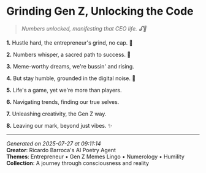 # Grinding Gen Z, Unlocking the Code

> *Numbers unlocked, manifesting that CEO life. 🔓💼*

**1.** Hustle hard, the entrepreneur's grind, no cap. 💼


**2.** Numbers whisper, a sacred path to success. 🔢


**3.** Meme-worthy dreams, we're bussin' and rising.


**4.** But stay humble, grounded in the digital noise. 🙏


**5.** Life's a game, yet we're more than players.


**6.** Navigating trends, finding our true selves.


**7.** Unleashing creativity, the Gen Z way.


**8.** Leaving our mark, beyond just vibes. ✨



---

*Generated on 2025-07-27 at 09:11:14*  
**Creator**: Ricardo Barroca's AI Poetry Agent  
**Themes**: Entrepreneur • Gen Z Memes Lingo • Numerology • Humility  
**Collection**: A journey through consciousness and reality